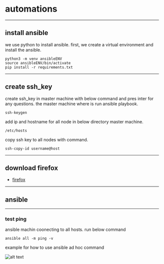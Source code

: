 # automations
-----------------------------------------------------------------------------
## install ansible

we use python to install ansible. first, we create  a virtual environment and install the ansible. 
```
python3 -m venv ansibleENV
source ansibleENV/bin/activate
pip install -r requirements.txt
```
-----------------------------------------------------------------------------

## create ssh_key

create ssh_key in master machine with below command and pres inter for any questions. the master machine where is run ansible playbook.
```
ssh-keygen
```
add ip and hostname for all node in below directory master machine.
```
/etc/hosts
```
copy ssh key to all nodes with command.
```
ssh-copy-id username@host
```

-----------------------------------------------------------------------------

## download firefox

- [firefox](https://www.mozilla.org/en-US/firefox/all/#product-desktop-release)
-----------------------------------------------------------------------------
## ansible

-----------------------------------------------------------------------------
### test ping 
ansible machin coonecting to all hosts. run below command
```
ansible all -m ping -v
```
example for how to use ansible ad hoc command 

![alt text](https://imgtr.ee/images/2023/06/20/ZQgOz.png)
